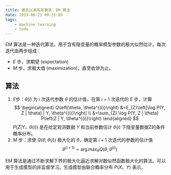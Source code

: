 ```yaml
---
title: 建炎以来系年要录：EM 算法
date: 2019-06-21 00:35:09
tags:
    - machine learning
    - todo
---
```


EM 算法是一种迭代算法，用于含有隐变量的概率模型参数的极大似然估计。每次迭代由两步组成：
- $E$ 步，求期望 (expectation)
- $M$ 步，求极大值 (maximization)，直至收敛为止。

## 算法

1. $E$步：$\theta(i)$ 为 $i$ 次迭代参数 $\theta$ 的估计值，在第 $i+1$ 次迭代的 $E$ 步，计算
$$
\begin{aligned} Q\left(\theta, \theta^{(i)}\right) &=E_{Z}\left[\log P(Y, Z | \theta) | Y, \theta^{(i)}\right] \\ &=\sum_{Z} \log P(Y, Z | \theta) P\left(Z | Y, \theta^{(i)}\right) \end{aligned}
$$
$P(Z|Y，\theta(i))$ 是在给定观测数据 $Y$ 和当前参数估计 $\theta(i)$ 下隐变量数据Z的条件概率分布。
2. $M$ 步：求使 $Q(\theta, \theta(i))$ 极大化的 $\theta$，确定第 $i+1$ 次迭代的参数的估计值
$$
\theta^{(i+1)}=\arg \max _{\theta} Q\left(\theta, \theta^{(i)}\right)
$$

EM 算法是通过不断求解下界的极大化逼近求解对数似然函数极大化的算法。可以用于生成模型的非监督学习。生成模型由联合概率分布 $P(X，Y)$ 表示。
